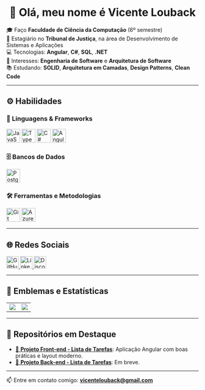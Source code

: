 <!-- Título de boas-vindas -->
<h1 align="center">👋 Olá, meu nome é Vicente Louback</h1>

🎓 Faço **Faculdade de Ciência da Computação** (6º semestre)  
💼 Estagiário no **Tribunal de Justiça**, na área de Desenvolvimento de Sistemas e Aplicações  
💻 Tecnologias: **Angular**, **C#**, **SQL**, **.NET**  
🧠 Interesses: **Engenharia de Software** e **Arquitetura de Software**  
📚 Estudando: **SOLID**, **Arquitetura em Camadas**, **Design Patterns**, **Clean Code**

---

## ⚙️ Habilidades

### 🧩 Linguagens & Frameworks
<p>
  <img src="https://raw.githubusercontent.com/danielcranney/readme-generator/main/public/icons/skills/javascript-colored.svg" width="36" title="JavaScript"/>
  <img src="https://raw.githubusercontent.com/danielcranney/readme-generator/main/public/icons/skills/typescript-colored.svg" width="36" title="TypeScript"/>
  <img src="https://raw.githubusercontent.com/danielcranney/readme-generator/main/public/icons/skills/csharp-colored.svg" width="36" title="C#"/>
  <img src="https://raw.githubusercontent.com/danielcranney/readme-generator/main/public/icons/skills/angularjs-colored.svg" width="36" title="Angular"/>
</p>

### 🗄️ Bancos de Dados
<p>
  <img src="https://raw.githubusercontent.com/danielcranney/readme-generator/main/public/icons/skills/postgresql-colored.svg" width="36" title="PostgreSQL"/>
</p>

### 🛠️ Ferramentas e Metodologias
<p>
  <img src="https://raw.githubusercontent.com/danielcranney/readme-generator/main/public/icons/skills/git-colored.svg" width="36" title="Git"/>
  <img src="https://raw.githubusercontent.com/danielcranney/readme-generator/main/public/icons/skills/azure-colored.svg" width="36" title="Azure DevOps"/>
</p>

---

## 🌐 Redes Sociais

<p>
  <a href="https://github.com/VicenteLouback" target="_blank">
    <img src="https://raw.githubusercontent.com/danielcranney/readme-generator/main/public/icons/socials/github-dark.svg" width="32" title="GitHub"/>
  </a>
  <a href="https://linkedin.com/in/vicentelouback" target="_blank">
    <img src="https://raw.githubusercontent.com/danielcranney/readme-generator/main/public/icons/socials/linkedin-dark.svg" width="32" title="LinkedIn"/>
  </a>
  <a href="https://discord.com/users/SEU_ID_NUMERICO" target="_blank">
    <img src="https://raw.githubusercontent.com/danielcranney/readme-generator/main/public/icons/socials/discord-dark.svg" width="32" title="Discord"/>
  </a>
</p>

---

## 🏅 Emblemas e Estatísticas

<table>
  <tr>
    <td>
      <a href="https://github.com/VicenteLouback">
        <img src="https://github-readme-stats.vercel.app/api?username=VicenteLouback&show_icons=true&count_private=true&title_color=0891b2&text_color=ffffff&icon_color=0891b2&bg_color=1c1917&hide_border=true" />
      </a>
    </td>
    <td>
      <a href="https://github.com/VicenteLouback">
        <img src="https://github-readme-stats.vercel.app/api/top-langs/?username=VicenteLouback&langs_count=8&layout=compact&title_color=0891b2&text_color=ffffff&bg_color=1c1917&hide_border=true" />
      </a>
    </td>
  </tr>
</table>

---

## 📂 Repositórios em Destaque

- [🔗 **Projeto Front-end - Lista de Tarefas**](https://github.com/VicenteLouback/lista-de-tarefas-front-end.git): Aplicação Angular com boas práticas e layout moderno.
- [🔗 **Projeto Back-end - Lista de Tarefas**](https://github.com/VicenteLouback/nome-do-repositorio-back): Em breve.

---

📫 Entre em contato comigo: **vicentelouback@gmail.com**

